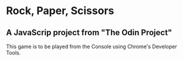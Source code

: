 # Rock, Paper, Scissors

## A JavaScrip project from "The Odin Project"

This game is to be played from the Console using Chrome's Developer Tools.